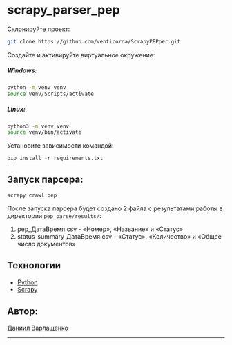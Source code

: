 # scrapy_parser_pep

Склонируйте проект:
```bash
git clone https://github.com/venticorda/ScrapyPEPper.git
```
Создайте и активируйте виртуальное окружение:
##### Windows:
```bash
python -m venv venv
source venv/Scripts/activate
```
##### Linux:
```bash
python3 -m venv venv
source venv/bin/activate
```
Установите зависимости командой:
```
pip install -r requirements.txt
```
## Запуск парсера:
```bash
scrapy crawl pep
```
После запуска парсера будет создано 2 файла с результатами работы в директории `pep_parse/results/`:

1. pep_ДатаВремя.csv - «Номер», «Название» и «Статус»
2. status_summary_ДатаВремя.csv - «Статус», «Количество» и «Общее число документов»

## Технологии
- [Python](https://www.python.org/)
- [Scrapy](https://pypi.org/project/Scrapy/)

## Автор: 
[Даниил Варлащенко](https://github.com/ViaDo1orosa)
***
